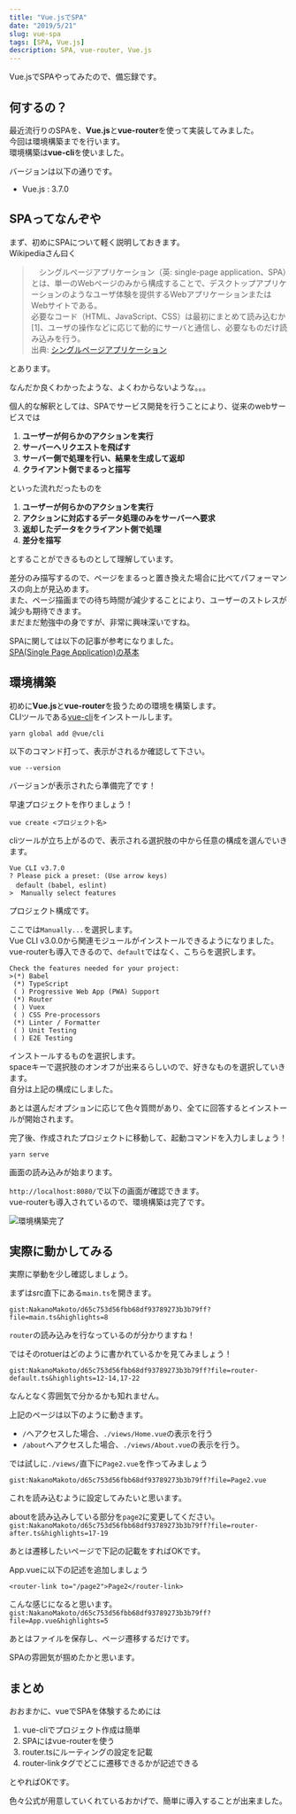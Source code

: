 ```yaml
---
title: "Vue.jsでSPA"
date: "2019/5/21"
slug: vue-spa
tags: [SPA, Vue.js]
description: SPA, vue-router, Vue.js
---
```

Vue.jsでSPAやってみたので、備忘録です。


## 何するの？
最近流行りのSPAを、**Vue.js**と**vue-router**を使って実装してみました。  
今回は環境構築までを行います。  
環境構築は**vue-cli**を使いました。

バージョンは以下の通りです。
* Vue.js : 3.7.0

## SPAってなんぞや
まず、初めにSPAについて軽く説明しておきます。  
Wikipediaさん曰く
>　シングルページアプリケーション（英: single-page application、SPA）とは、単一のWebページのみから構成することで、デスクトップアプリケーションのようなユーザ体験を提供するWebアプリケーションまたはWebサイトである。  
必要なコード（HTML、JavaScript、CSS）は最初にまとめて読み込むか[1]、ユーザの操作などに応じて動的にサーバと通信し、必要なものだけ読み込みを行う。  
出典: [シングルページアプリケーション](https://ja.wikipedia.org/wiki/%E3%82%B7%E3%83%B3%E3%82%B0%E3%83%AB%E3%83%9A%E3%83%BC%E3%82%B8%E3%82%A2%E3%83%97%E3%83%AA%E3%82%B1%E3%83%BC%E3%82%B7%E3%83%A7%E3%83%B3)

とあります。

なんだか良くわかったような、よくわからないような。。。  

個人的な解釈としては、SPAでサービス開発を行うことにより、従来のwebサービスでは

1. **ユーザーが何らかのアクションを実行**
2. **サーバーへリクエストを飛ばす**
3. **サーバー側で処理を行い、結果を生成して返却**
4. **クライアント側でまるっと描写**

といった流れだったものを

1. **ユーザーが何らかのアクションを実行**
2. **アクションに対応するデータ処理のみをサーバーへ要求**
3. **返却したデータをクライアント側で処理**
4. **差分を描写**

とすることができるものとして理解しています。

差分のみ描写するので、ページをまるっと置き換えた場合に比べてパフォーマンスの向上が見込めます。  
また、ページ描画までの待ち時間が減少することにより、ユーザーのストレスが減少も期待できます。    
まだまだ勉強中の身ですが、非常に興味深いですね。  

SPAに関しては以下の記事が参考になりました。  
[SPA(Single Page Application)の基本](https://qiita.com/takanorip/items/82f0c70ebc81e9246c7a)

## 環境構築
初めに**Vue.js**と**vue-router**を扱うための環境を構築します。  
CLIツールである[vue-cli](https://cli.vuejs.org/)をインストールします。

```
yarn global add @vue/cli
```

以下のコマンド打って、表示がされるか確認して下さい。

```
vue --version
```

バージョンが表示されたら準備完了です！

早速プロジェクトを作りましょう！
```
vue create <プロジェクト名>
```

cliツールが立ち上がるので、表示される選択肢の中から任意の構成を選んでいきます。

```
Vue CLI v3.7.0
? Please pick a preset: (Use arrow keys)
　default (babel, eslint)
>  Manually select features
```

プロジェクト構成です。

ここでは`Manually...`を選択します。  
Vue CLI v3.0.0から関連モジュールがインストールできるようになりました。  
vue-routerも導入できるので、`default`ではなく、こちらを選択します。

```
Check the features needed for your project:
>(*) Babel
 (*) TypeScript
 ( ) Progressive Web App (PWA) Support
 (*) Router
 ( ) Vuex
 ( ) CSS Pre-processors
 (*) Linter / Formatter
 ( ) Unit Testing
 ( ) E2E Testing
```
インストールするものを選択します。  
spaceキーで選択肢のオンオフが出来るらしいので、好きなものを選択していきます。  
自分は上記の構成にしました。

あとは選んだオプションに応じて色々質問があり、全てに回答するとインストールが開始されます。

完了後、作成されたプロジェクトに移動して、起動コマンドを入力しましょう！
```
yarn serve
```
画面の読み込みが始まります。

`http://localhost:8080/`で以下の画面が確認できます。   
vue-routerも導入されているので、環境構築は完了です。

![環境構築完了](/../../images/blog/vue-spa-1/vue-welcome.png)

## 実際に動かしてみる

実際に挙動を少し確認しましょう。

まずはsrc直下にある`main.ts`を開きます。

`gist:NakanoMakoto/d65c753d56fbb68df93789273b3b79ff?file=main.ts&highlights=8`

`router`の読み込みを行なっているのが分かりますね！

ではそのrotuerはどのように書かれているかを見てみましょう！

`gist:NakanoMakoto/d65c753d56fbb68df93789273b3b79ff?file=router-default.ts&highlights=12-14,17-22`

なんとなく雰囲気で分かるかも知れません。

上記のページは以下のように動きます。

- `/`へアクセスした場合、`./views/Home.vue`の表示を行う
- `/about`へアクセスした場合、`./views/About.vue`の表示を行う。

では試しに`./views/`直下に`Page2.vue`を作ってみましょう

`gist:NakanoMakoto/d65c753d56fbb68df93789273b3b79ff?file=Page2.vue`

これを読み込むように設定してみたいと思います。

aboutを読み込みしている部分を`page2`に変更してください。
`gist:NakanoMakoto/d65c753d56fbb68df93789273b3b79ff?file=router-after.ts&highlights=17-19`

あとは遷移したいページで下記の記載をすればOKです。

App.vueに以下の記述を追加しましょう
```
<router-link to="/page2">Page2</router-link>
```

こんな感じになると思います。
`gist:NakanoMakoto/d65c753d56fbb68df93789273b3b79ff?file=App.vue&highlights=5`

あとはファイルを保存し、ページ遷移するだけです。

SPAの雰囲気が掴めたかと思います。

## まとめ
おおまかに、vueでSPAを体験するためには

1. vue-cliでプロジェクト作成は簡単
2. SPAにはvue-routerを使う
3. router.tsにルーティングの設定を記載
4. router-linkタグでどこに遷移できるかが記述できる

とやればOKです。

色々公式が用意していくれているおかげで、簡単に導入することが出来ました。

